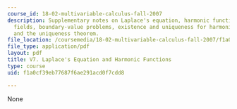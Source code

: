 ```yaml
---
course_id: 18-02-multivariable-calculus-fall-2007
description: Supplementary notes on Laplace's equation, harmonic functions, vector
  fields, boundary-value problems, existence and uniqueness for harmonic functions,
  and the uniqueness theorem.
file_location: /coursemedia/18-02-multivariable-calculus-fall-2007/f1a0cf39eb77687f6ae291acd0f7cdd8_laplace_eqn.pdf
file_type: application/pdf
layout: pdf
title: V7. Laplace's Equation and Harmonic Functions
type: course
uid: f1a0cf39eb77687f6ae291acd0f7cdd8

---
```

None